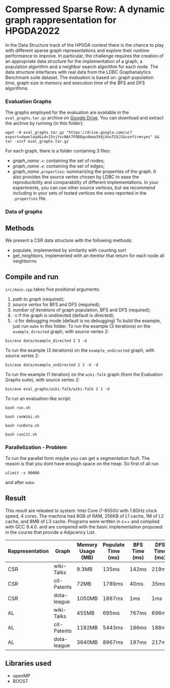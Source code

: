 # Compressed Sparse Row: A dynamic graph rappresentation for HPGDA2022
In the Data Structure track of the HPGDA contest there is the chance to play with different sparse
graph representations and explore their runtime performance to improve. In particular, the challenge
requires the creation of an appropriate data structure for the implementation of a graph, a population
algorithm and a neighbor search algorithm for each node. The data structure interfaces with real data from
the LDBC Graphanalytics Benchmark suite dataset. The evaluation is based on: graph population time,
graph size in memory and execution time of the BFS and DFS algorithms.
### Evaluation Graphs
The graphs employed for the evaluation are available in the ``` eval_graphs.tar.gz``` archive on [Google Drive](https://drive.google.com/file/d/15vjYvcNAt7FODQqu4kma3X8jXnxTC6J1/view?usp=sharing).
You can download and extract the archive by running (in this folder):
```
wget -O eval_graphs.tar.gz "https://drive.google.com/uc?export=download&id=15vjYvcNAt7FODQqu4kma3X8jXnxTC6J1&confirm=yes" && tar -xzvf eval_graphs.tar.gz
```
For each graph, there is a folder containing 3 files:
- *graph_name*`.v`: containing the set of nodes;
- *graph_name*`.e`: containing the set of edges;
- *graph_name*`.properties`: summarizing the properties of the graph. It also provides the source vertex chosen by LDBC to ease the reproducibility and comparability of different implementations. In your experiments, you can use other source vertices, but we recommend including in your sets of tested vertices the ones reported in the `.properties` file.   

### Data of graphs

## Methods
We present a CSR data structure with the
following methods:
* populate, implemented by similarity with counting sort 
* get_neighbors, implemented with an iteretor that return for each node all neighborns

## Compile and run
```src/main.cpp``` takes five positional arguments:
1. *path to graph* (required);
1. *source vertex* for BFS and DFS (required);
1. *number of iterations* of graph population, BFS and DFS (required);
1. `-U` if the graph is undirected (default is directed);
1. `-d` for debugging mode (default is no debugging)
To build the example, just run ```make``` in this folder.
To run the example (3 iterations) on the ```example_directed``` graph, with source vertex 2:
``` 
bin/exe data/example_directed 2 3 -d
```
To run the example (3 iterations) on the ```example_undirected``` graph, with source vertex 2:
``` 
bin/exe data/example_undirected 2 3 -U -d
```
To run the example (1 iteration) on the ```wiki-Talk``` graph (from the Evaluation Graphs suite), with source vertex 2:
``` 
bin/exe eval_graphs/wiki-Talk/wiki-Talk 2 1 -d
```
To run an evaluation-like script:
``` 
bash run.sh
```
``` 
bash runWiki.sh
```
``` 
bash runDota.sh
```
``` 
bash runCit.sh
```

### Parallelization - Problem
To run the parallel form maybe you can get a segmentation fault. The reason is that you dont have enough space on the heap. So first of all run
``` 
ulimit -s 90000
```
and after ```make```

## Result
This result are releated to system: Intel Core i7-8550U with 1.8GHz clock speed, 4 cores. The machine had 8GB of RAM,
256KB of L1 cache, 1M of L2 cache, and 8MB
of L3 cache. Programs were written in c++ and
compiled with GCC 9.4.0. and are compered with the basic implementation proposed in the course that provide a Adjacency List.

| Rappresentation | Graph | Memory Usage (MB) | Populate Time (ms) | BFS Time (ms) | DFS Time (ms) | 
|---|---|---|---|---|---|
| CSR | wiki-Talks | 9.3MB | 135ms | 142ms | 219ms |
| CSR | cit-Patents | 72MB | 1789ms | 40ms | 35ms |
| CSR | dota-league | 1050MB | 1867ms | 1ms | 1ms |
| AL | wiki-Talks | 455MB | 695ms | 767ms | 696ms |
| AL | cit-Patents | 1182MB | 5443ms | 186ms | 188ms |
| AL | dota-league | 3640MB | 8967ms | 197ms | 217ms |


## Libraries used
- openMP 
- BOOST
